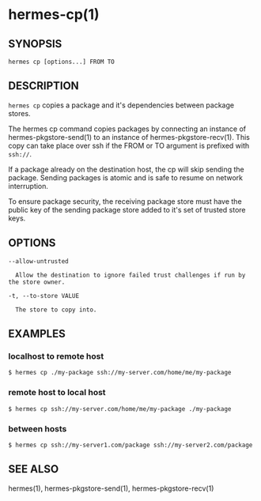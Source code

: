 hermes-cp(1) 
==============

## SYNOPSIS

`hermes cp [options...] FROM TO`

## DESCRIPTION

`hermes cp` copies a package and it's dependencies between package stores.

The hermes cp command copies packages by connecting an instance of hermes-pkgstore-send(1) to an instance of 
hermes-pkgstore-recv(1). This copy can take place over ssh if the FROM or TO argument is prefixed with `ssh://`.

If a package already on the destination host, the cp will skip sending the package. Sending packages is atomic
and is safe to resume on network interruption.

To ensure package security, the receiving package store must have the public key of the sending package store added
to it's set of trusted store keys.

## OPTIONS

```
--allow-untrusted 
  
  Allow the destination to ignore failed trust challenges if run by the store owner.

-t, --to-store VALUE 
  
  The store to copy into.
```

## EXAMPLES

### localhost to remote host
```
$ hermes cp ./my-package ssh://my-server.com/home/me/my-package
```

### remote host to local host
```
$ hermes cp ssh://my-server.com/home/me/my-package ./my-package
```

### between hosts
```
$ hermes cp ssh://my-server1.com/package ssh://my-server2.com/package
```

## SEE ALSO

hermes(1), hermes-pkgstore-send(1), hermes-pkgstore-recv(1)
